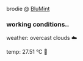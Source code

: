 brodie @ [BluMint](https://www.linkedin.com/company/blumint-io/)

<!--weather_start-->
### working conditions..

weather: overcast clouds ☁️

temp: 27.51 °C 🥶

<!--weather_end-->
